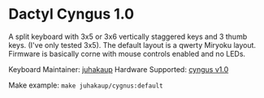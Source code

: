 # Dactyl Cyngus 1.0

A split keyboard with 3x5 or 3x6 vertically staggered keys and 3 thumb keys. (I've only tested 3x5). The default layout is a qwerty Miryoku layout. Firmware is basically corne with mouse controls enabled and no LEDs.

Keyboard Maintainer: [juhakaup](https://github.com/juhakaup)
Hardware Supported: [cyngus v1.0](https://github.com/juhakaup/keyboards/tree/main/Cygnus%20v1.0)

Make example:
`make juhakaup/cygnus:default`